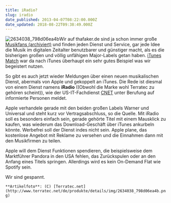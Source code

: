 ```yaml
---
title: iRadio?
slug: iradio
date_published: 2013-04-07T08:22:00.000Z
date_updated: 2018-08-22T09:38:49.000Z
---
```


![2634038_798d06ea4b](//picdump.thafaker.de/2013/04/2634038_798d06ea4b-100x100.png)Wir auf thafaker.de sind ja schon immer große [Musikfans (archiviert)](http://web.archive.org/web/20100722083632/http://zurueckzumbeton.com:80/) und finden jeden Dienst und Service, gar jede Idee die Musik im digitalen Zeitalter benutzbarer und günstiger macht, als es die bisherigen großen und völlig unfähigen Major-Labels getan haben. [iTunes Match](__GHOST_URL__/itunes-match/) war da nach iTunes überhaupt ein sehr gutes Beispiel was wir begeistert nutzen.

So gibt es auch jetzt wieder Meldungen über einen neuen musikalischen Dienst, abermals von Apple und gekoppelt an iTunes. Die Rede ist diesmal von einem Dienst namens **iRadio** ((Obwohl die Marke wohl Terratec zu gehören scheint)), wie der US-IT-Fachdienst [CNET](http://news.cnet.com/8301-13579_3-57578062-37/for-labels-apples-iradio-deal-could-be-sweeter-than-pandora/) unter Berufung auf informierte Personen meldet.

Apple verhandele gerade mit den beiden großen Labels Warner und Universal und steht kurz vor Vertragsabschluss, so die Quelle. Mit iRadio soll es besonders einfach sein, gerade gehörte Titel mit einem Mausklick zu kaufen, was wiederum das Download-Geschäft über iTunes ankurbeln könnte. Werbefrei soll der Dienst indes nicht sein. Apple plane, das kostenlose Angebot mit Reklame zu versehen und die Einnahmen dann mit den Musikfirmen zu teilen.

Apple will dem Dienst Funktionen spendieren, die beispielsweise dem Marktführer Pandora in den USA fehlen, das Zurückspulen oder an den Anfang eines Titels springen. Allerdings wird es kein On-Demand Flat wie Spotify sein.

Wir sind gespannt.

`**Artikelfoto**: (C) [Terratec.net](http://www.terratec.net/de/produkte/details/img/2634038_798d06ea4b.png)`
